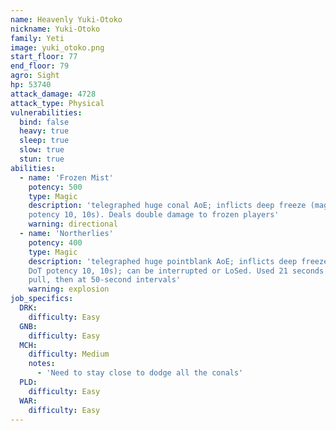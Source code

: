 ```yaml
---
name: Heavenly Yuki-Otoko
nickname: Yuki-Otoko
family: Yeti
image: yuki_otoko.png
start_floor: 77
end_floor: 79
agro: Sight
hp: 53740
attack_damage: 4728
attack_type: Physical
vulnerabilities:
  bind: false
  heavy: true
  sleep: true
  slow: true
  stun: true
abilities:
  - name: 'Frozen Mist'
    potency: 500
    type: Magic
    description: 'telegraphed huge conal AoE; inflicts deep freeze (magic DoT
    potency 10, 10s). Deals double damage to frozen players'
    warning: directional
  - name: 'Northerlies'
    potency: 400
    type: Magic
    description: 'telegraphed huge pointblank AoE; inflicts deep freeze (magic
    DoT potency 10, 10s); can be interrupted or LoSed. Used 21 seconds after
    pull, then at 50-second intervals'
    warning: explosion
job_specifics:
  DRK:
    difficulty: Easy
  GNB:
    difficulty: Easy
  MCH:
    difficulty: Medium
    notes:
      - 'Need to stay close to dodge all the conals'
  PLD:
    difficulty: Easy
  WAR:
    difficulty: Easy
---
```

